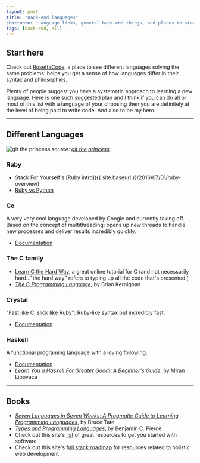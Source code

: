 ```yaml
---
layout: post
title: "Back-end languages"
shortnote: "Language links, general back-end things, and places to start getting a sense of back-end computing."
tags: [back-end, all]
---
```


## Start here
Check out [RosettaCode](http://rosettacode.org/wiki/Rosetta_Code), a place to see different languages solving the same problems: helps you get a sense of how languages differ in their syntax and philosophies.

Plenty of people suggest you have a systematic approach to learning a new language. [Here is one such suggested plan](https://gist.github.com/CristhianMotoche/85c4f6cdafc23ee92df0bb6ff65ab1be) and I think if you can do all or most of this list with a language of your choosing then you are definitely at the level of being paid to write code. And also to be my hero.

<hr>

## Different Languages

![git the princess](https://assets.toggl.com/images/toggl-how-to-save-the-princess-in-8-programming-languages.jpg)
*source: [git the princess](https://toggl.com/programming-princess)*

### Ruby

* Stack For Yourself's [Ruby intro]({{ site.baseurl }}/2016/07/01/ruby-overview)
* [Ruby vs Python](https://hackernoon.com/ruby-vs-python-the-definitive-faq-5cb0046292be#.f3lu2q7a7)

### Go
A very very cool language developed by Google and currently taking off. Based on the concept of multithreading: opens up new threads to handle new processes and deliver results incredibly quickly.

* [Documentation](https://golang.org/doc/)

### The C family
* [Learn C the Hard Way](http://c.learncodethehardway.org/book/), a great online tutorial for C (and not necessarily hard..."the hard way" refers to typing up all the code that's presented.)
* *[The C Programming Language](https://www.amazon.com/The-Programming-Language-Brian-Kernighan/dp/0131103628/ref=as_li_ss_tl?ie=UTF8&linkCode=ll1&tag=eejs-20&linkId=a2dacad1fa8eed0aa0feaf1d54f70410)*, by Brian Kernighan

### Crystal
"Fast like C, slick like Ruby": Ruby-like syntax but incredibly fast.

* [Documentation](https://crystal-lang.org/)

### Haskell
A functional programing language with a loving following.

* [Documentation](https://www.haskell.org/)
* *[Learn You a Haskell For Greater Good!: A Beginner's Guide](https://www.amazon.com/Learn-You-Haskell-Great-Good/dp/1593272839/ref=as_li_ss_tl?ie=UTF8&linkCode=ll1&tag=eejs-20&linkId=f37ff4ad70d012fe595558cbc16f183e)*, by Miran Lipovaca

<hr>

## Books
* *[Seven Languages in Seven Weeks: A Pragmatic Guide to Learning Programming Languages](https://www.amazon.com/Seven-Languages-Weeks-Programming-Programmers/dp/193435659X/ref=as_li_ss_tl?ie=UTF8&linkCode=ll1&tag=eejs-20&linkId=d85311a13116f2aa4e97d60ebdb8fd2f)*, by Bruce Tate
* *[Types and Programming Languages](https://www.amazon.com/Types-Programming-Languages-MIT-Press/dp/0262162091/ref=as_li_ss_tl?ie=UTF8&linkCode=ll1&tag=eejs-20&linkId=514c9f15b923f67abcd594a67bf86a75)*, by Benjamin C. Pierce
* Check out this site's [list]() of great resources to get you started with software
* Check out this site's [full stack roadmap]() for resources related to holistic web development

